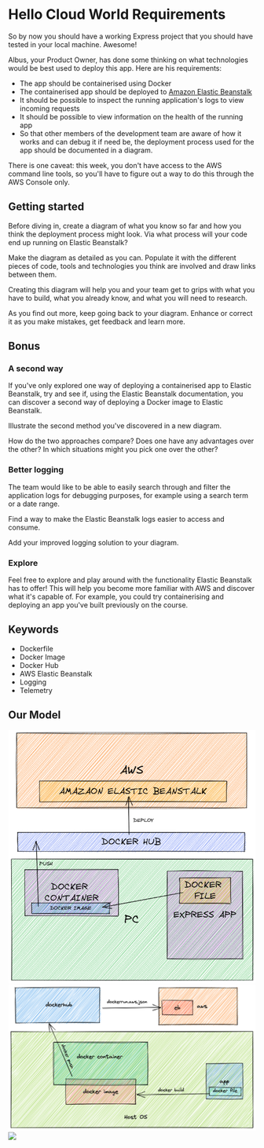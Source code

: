 # Hello Cloud World Requirements

So by now you should have a working Express project that you should have tested in your local machine. Awesome!

Albus, your Product Owner, has done some thinking on what technologies would be best used to deploy this app.
Here are his requirements:

- The app should be containerised using Docker
- The containerised app should be deployed to [Amazon Elastic Beanstalk](https://aws.amazon.com/elasticbeanstalk/)
- It should be possible to inspect the running application's logs to view incoming requests
- It should be possible to view information on the health of the running app
- So that other members of the development team are aware of how it works and can debug it if need be, the deployment process used for the app should be documented in a diagram.

There is one caveat: this week, you don't have access to the AWS command line tools, so you'll have to figure out a way to do this through the AWS Console only.

## Getting started

Before diving in, create a diagram of what you know so far and how you think the deployment process might look.
Via what process will your code end up running on Elastic Beanstalk?

Make the diagram as detailed as you can.
Populate it with the different pieces of code, tools and technologies you think are involved and draw links between them. 

Creating this diagram will help you and your team get to grips with what you have to build, what you already know, and what you will need to research.

As you find out more, keep going back to your diagram.
Enhance or correct it as you make mistakes, get feedback and learn more.

## Bonus

### A second way

If you've only explored one way of deploying a containerised app to Elastic Beanstalk, try and see if, using the Elastic Beanstalk documentation, you can discover a second way of deploying a Docker image to Elastic Beanstalk. 

Illustrate the second method you've discovered in a new diagram.

How do the two approaches compare? Does one have any advantages over the other? In which situations might you pick one over the other? 

### Better logging

The team would like to be able to easily search through and filter the application logs for debugging purposes, for example using a search term or a date range.

Find a way to make the Elastic Beanstalk logs easier to access and consume.

Add your improved logging solution to your diagram.

### Explore

Feel free to explore and play around with the functionality Elastic Beanstalk has to offer!
This will help you become more familiar with AWS and discover what it's capable of.
For example, you could try containerising and deploying an app you've built previously on the course.

## Keywords

- Dockerfile
- Docker Image
- Docker Hub
- AWS Elastic Beanstalk
- Logging
- Telemetry

## Our Model

<img src="./images/albus-model.png">
<img src="./images/albus-model-2.png">
<img src="./images/albus-model-3.png">
